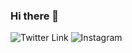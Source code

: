 ### Hi there 👋

![Twitter Link](https://img.shields.io/twitter/follow/aidan_buie?logo=Twitter&style=for-the-badge) ![Instagram](https://img.shields.io/badge/Instagram-E4405F?style=for-the-badge&logo=instagram&logoColor=white)

<!--
**acbuie/acbuie** is a ✨ _special_ ✨ repository because its `README.md` (this file) appears on your GitHub profile.

Here are some ideas to get you started:

- 🔭 I’m currently working on ...
- 🌱 I’m currently learning ...
- 👯 I’m looking to collaborate on ...
- 🤔 I’m looking for help with ...
- 💬 Ask me about ...
- 📫 How to reach me: ...
- 😄 Pronouns: ...
- ⚡ Fun fact: ...
-->
